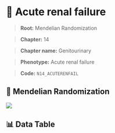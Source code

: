 # 🧪 Acute renal failure

> **Root:** Mendelian Randomization

> **Chapter:** 14  

> **Chapter name:** Genitourinary

> **Phenotype:** Acute renal failure  

> **Code:** `N14_ACUTERENFAIL`

## 🧬 Mendelian Randomization  

<img src="/MR/Figures/Forward/N14_ACUTERENFAIL.png"/>

## 📊 Data Table

<CsvTableMRF src="/MR/Data/Forward/N14_ACUTERENFAIL.csv"/>
